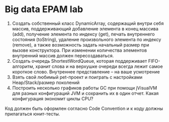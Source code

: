 # Big data EPAM lab

1.	Создать собственный класс DynamicArray, содержащий внутри себя массив, поддерживающий добавление элемента в конец массива (add), получение элемента по индексу (get), печать внутреннего состояния (toString), удаление произвольного элемента по индексу (remove), а также возможность задать начальный размер при вызове конструктора. При изменении количества элементов внутренний массив должен пересоздаваться.
2.	Создать очередь ShortestWordQueue, которая поддерживает FIFO-алгоритм, хранит слова и на верхушке очереди всегда лежит самое короткое слово. Внутреннее представление – на ваше усмотрение
3.	Взять свой любимый pet-проект и поиграть с настройками Heap/Stack/размер поколений
4.	Построить несколько графиков работы GC при помощи jVisualVM для разных конфигураций JVM и сохранить их в один отчет. Какая конфигурация экономит циклы CPU?

Код должен быть оформлен согласно Code Convention и к коду должны прилагаться юнит-тесты.

